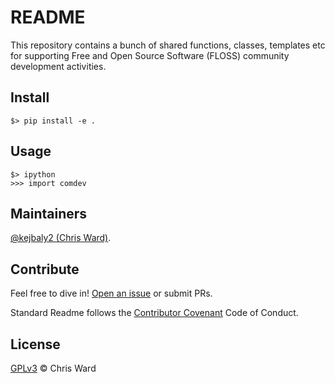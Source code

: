 # README

This repository contains a bunch of shared functions, classes, templates etc for supporting Free and Open Source Software (FLOSS) community development activities.

## Install

```
$> pip install -e . 
```

## Usage

```
$> ipython
>>> import comdev
```

## Maintainers

[@kejbaly2 (Chris Ward)](https://github.com/kejbaly2).

## Contribute

Feel free to dive in! [Open an issue](https://github.com/kejbaly2/comdev/issues/new) or submit PRs.

Standard Readme follows the [Contributor Covenant](http://contributor-covenant.org/version/1/3/0/) Code of Conduct.

## License

[GPLv3](LICENSE) © Chris Ward

